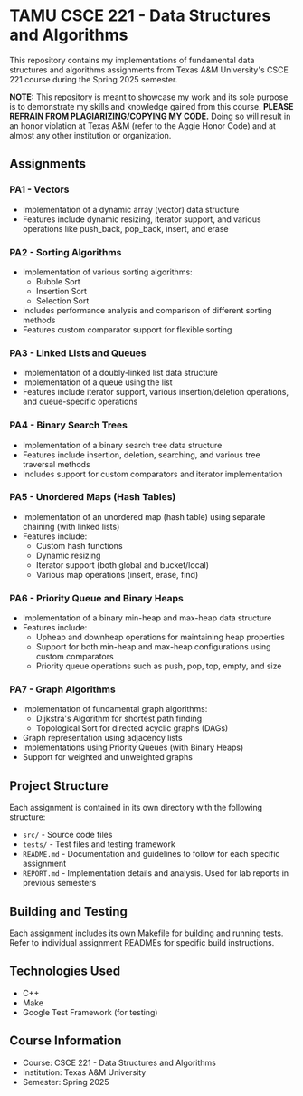 # TAMU CSCE 221 - Data Structures and Algorithms

This repository contains my implementations of fundamental data structures and algorithms assignments from Texas A&M University's CSCE 221 course during the Spring 2025 semester.

**NOTE:** This repository is meant to showcase my work and its sole purpose is to demonstrate my skills and knowledge gained from this course. **PLEASE REFRAIN FROM PLAGIARIZING/COPYING MY CODE.** Doing so will result in an honor violation at Texas A&M (refer to the Aggie Honor Code) and at almost any other institution or organization.

## Assignments

### PA1 - Vectors
- Implementation of a dynamic array (vector) data structure
- Features include dynamic resizing, iterator support, and various operations like push_back, pop_back, insert, and erase

### PA2 - Sorting Algorithms
- Implementation of various sorting algorithms:
  - Bubble Sort
  - Insertion Sort
  - Selection Sort
- Includes performance analysis and comparison of different sorting methods
- Features custom comparator support for flexible sorting

### PA3 - Linked Lists and Queues
- Implementation of a doubly-linked list data structure
- Implementation of a queue using the list
- Features include iterator support, various insertion/deletion operations, and queue-specific operations

### PA4 - Binary Search Trees
- Implementation of a binary search tree data structure
- Features include insertion, deletion, searching, and various tree traversal methods
- Includes support for custom comparators and iterator implementation

### PA5 - Unordered Maps (Hash Tables)
- Implementation of an unordered map (hash table) using separate chaining (with linked lists)
- Features include:
  - Custom hash functions
  - Dynamic resizing
  - Iterator support (both global and bucket/local)
  - Various map operations (insert, erase, find)

### PA6 - Priority Queue and Binary Heaps
- Implementation of a binary min-heap and max-heap data structure
- Features include:
  - Upheap and downheap operations for maintaining heap properties
  - Support for both min-heap and max-heap configurations using custom comparators
  - Priority queue operations such as push, pop, top, empty, and size

### PA7 - Graph Algorithms
- Implementation of fundamental graph algorithms:
  - Dijkstra's Algorithm for shortest path finding
  - Topological Sort for directed acyclic graphs (DAGs)
- Graph representation using adjacency lists
- Implementations using Priority Queues (with Binary Heaps)
- Support for weighted and unweighted graphs

## Project Structure
Each assignment is contained in its own directory with the following structure:
- `src/` - Source code files
- `tests/` - Test files and testing framework
- `README.md` - Documentation and guidelines to follow for each specific assignment
- `REPORT.md` - Implementation details and analysis. Used for lab reports in previous semesters

## Building and Testing
Each assignment includes its own Makefile for building and running tests. Refer to individual assignment READMEs for specific build instructions.

## Technologies Used
- C++
- Make
- Google Test Framework (for testing)

## Course Information
- Course: CSCE 221 - Data Structures and Algorithms
- Institution: Texas A&M University
- Semester: Spring 2025